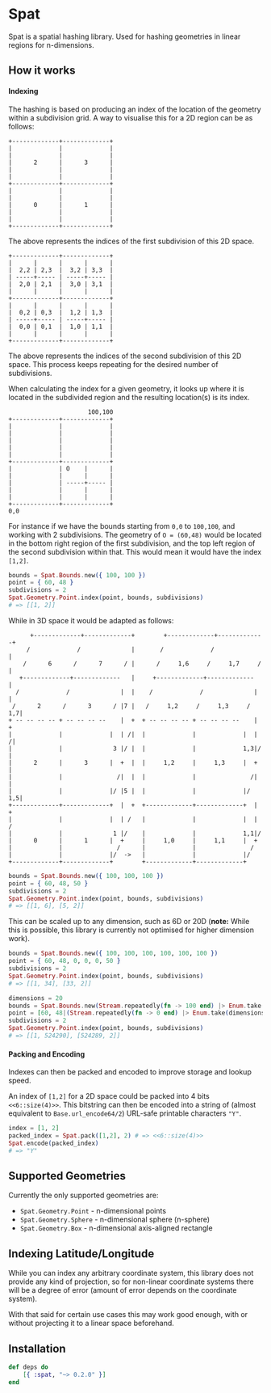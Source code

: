 # Spat

Spat is a spatial hashing library. Used for hashing geometries in linear regions for n-dimensions.

## How it works

#### Indexing

The hashing is based on producing an index of the location of the geometry within a subdivision grid. A way to visualise this for a 2D region can be as follows:

```bob
+-------------+-------------+
|             |             |
|             |             |
|      2      |      3      |
|             |             |
|             |             |
+-------------+-------------+
|             |             |
|             |             |
|      0      |      1      |
|             |             |
|             |             |
+-------------+-------------+
```

The above represents the indices of the first subdivision of this 2D space.

```bob
+-------------+-------------+
|      |      |      |      |
|  2,2 | 2,3  |  3,2 | 3,3  |
| -----+----- | -----+----- |
|  2,0 | 2,1  |  3,0 | 3,1  |
|      |      |      |      |
+-------------+-------------+
|      |      |      |      |
|  0,2 | 0,3  |  1,2 | 1,3  |
| -----+----- | -----+----- |
|  0,0 | 0,1  |  1,0 | 1,1  |
|      |      |      |      |
+-------------+-------------+
```

The above represents the indices of the second subdivision of this 2D space. This process keeps repeating for the desired number of subdivisions.

When calculating the index for a given geometry, it looks up where it is located in the subdivided region and the resulting location(s) is its index.

```bob
                      100,100
+-------------+-------------+
|             |             |
|             |             |
|             |             |
|             |             |
|             |             |
+-------------+-------------+
|             | O    |      |
|             |      |      |
|             | -----+----- |
|             |      |      |
|             |      |      |
+-------------+-------------+
0,0
```

For instance if we have the bounds starting from `0,0` to `100,100`, and working with 2 subdivisions. The geometry of `O = (60,48)` would be located in the bottom right region of the first subdivision, and the top left region of the second subdivision within that. This would mean it would have the index `[1,2]`.

```elixir
bounds = Spat.Bounds.new({ 100, 100 })
point = { 60, 48 }
subdivisions = 2
Spat.Geometry.Point.index(point, bounds, subdivisions)
# => [[1, 2]]
```

While in 3D space it would be adapted as follows:

```bob
      +-------------+-------------+        +-------------+-------------+
     /             /              |       /             /              |
    /      6      /      7      / |      /     1,6     /     1,7     / |
   +-------------+-------------   |     +-------------+-------------   |
  /             /              |  |    /             /              |  |
 /      2      /      3      / |7 |   /     1,2     /     1,3     / 1,7|
+ -- -- -- -- + -- -- -- --    |  +  + -- -- -- -- + -- -- -- --    |  +
|             |             |  | /|  |             |             |  | /|
|             |              3 |/ |  |             |             1,3|/ |
|      2      |      3      |  +  |  |     1,2     |     1,3     |  +  |
|             |               /|  |  |             |               /|  |
|             |             |/ |5 |  |             |             |/ 1,5|
+-------------+-------------+  |  +  +-------------+-------------+  |  +
|             |             |  | /   |             |             |  | /
|             |              1 |/    |             |             1,1|/
|      0      |      1      |  +     |     1,0     |     1,1     |  +
|             |               /      |             |               /
|             |             |/  ->   |             |             |/
+-------------+-------------+        +-------------+-------------+
```

```elixir
bounds = Spat.Bounds.new({ 100, 100, 100 })
point = { 60, 48, 50 }
subdivisions = 2
Spat.Geometry.Point.index(point, bounds, subdivisions)
# => [[1, 6], [5, 2]]
```

This can be scaled up to any dimension, such as 6D or 20D (**note:** While this is possible, this library is currently not optimised for higher dimension work).

```elixir
bounds = Spat.Bounds.new({ 100, 100, 100, 100, 100, 100 })
point = { 60, 48, 0, 0, 0, 50 }
subdivisions = 2
Spat.Geometry.Point.index(point, bounds, subdivisions)
# => [[1, 34], [33, 2]]

dimensions = 20
bounds = Spat.Bounds.new(Stream.repeatedly(fn -> 100 end) |> Enum.take(dimensions))
point = [60, 48|(Stream.repeatedly(fn -> 0 end) |> Enum.take(dimensions - 3)) ++ [50]]
subdivisions = 2
Spat.Geometry.Point.index(point, bounds, subdivisions)
# => [[1, 524290], [524289, 2]]
```

#### Packing and Encoding

Indexes can then be packed and encoded to improve storage and lookup speed.

An index of `[1,2]` for a 2D space could be packed into 4 bits `<<6::size(4)>>`. This bitstring can then be encoded into a string of (almost equivalent to `Base.url_encode64/2`) URL-safe printable characters `"Y"`.

```elixir
index = [1, 2]
packed_index = Spat.pack([1,2], 2) # => <<6::size(4)>>
Spat.encode(packed_index)
# => "Y"
```

## Supported Geometries

Currently the only supported geometries are:

* `Spat.Geometry.Point` - n-dimensional points
* `Spat.Geometry.Sphere` - n-dimensional sphere (n-sphere)
* `Spat.Geometry.Box` - n-dimensional axis-aligned rectangle

## Indexing Latitude/Longitude

While you can index any arbitrary coordinate system, this library does not provide any kind of projection, so for non-linear coordinate systems there will be a degree of error (amount of error depends on the coordinate system).

With that said for certain use cases this may work good enough, with or without projecting it to a linear space beforehand.

Installation
------------
```elixir
def deps do
    [{ :spat, "~> 0.2.0" }]
end
```
